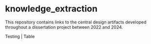 # knowledge_extraction
This repository contains links to the central design artifacts developed throughout a dissertation project between 2022 and 2024.

Testing | Table
